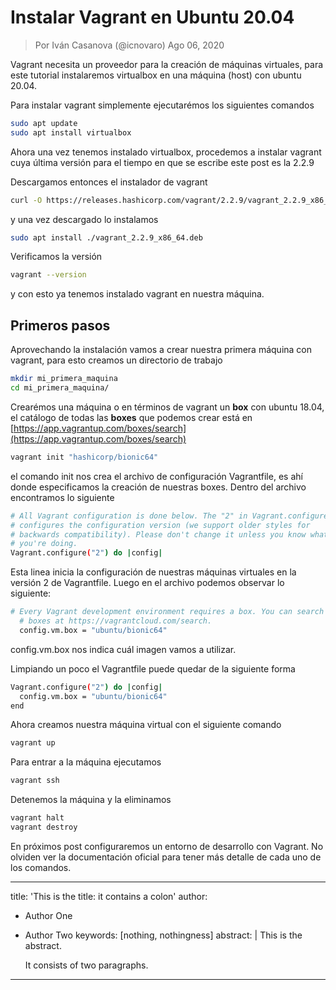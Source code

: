 
# Instalar Vagrant en Ubuntu 20.04
> Por Iván Casanova (@icnovaro) Ago 06, 2020

Vagrant necesita un proveedor para la creación de máquinas virtuales, para este tutorial instalaremos virtualbox en una máquina (host) con ubuntu 20.04.

Para instalar vagrant simplemente ejecutarémos los siguientes comandos

```bash
sudo apt update
sudo apt install virtualbox
```

Ahora una vez tenemos instalado virtualbox, procedemos a instalar vagrant cuya última versión para el tiempo en que se escribe este post es la 2.2.9

Descargamos entonces el instalador de vagrant

```bash
curl -O https://releases.hashicorp.com/vagrant/2.2.9/vagrant_2.2.9_x86_64.deb
```

y una vez descargado lo instalamos

```bash
sudo apt install ./vagrant_2.2.9_x86_64.deb
```

Verificamos la versión 

```bash
vagrant --version
```

y con esto ya tenemos instalado vagrant en nuestra máquina.

## Primeros pasos

Aprovechando la instalación vamos a crear nuestra primera máquina con vagrant, para esto creamos un directorio de trabajo

```bash
mkdir mi_primera_maquina
cd mi_primera_maquina/
```

Crearémos una máquina o en términos de vagrant un **box** con ubuntu 18.04, el catálogo de todas las **boxes** que podemos crear está en [https://app.vagrantup.com/boxes/search](https://app.vagrantup.com/boxes/search)

```bash
vagrant init "hashicorp/bionic64"
```

el comando init nos crea el archivo de configuración Vagrantfile, es ahí donde especificamos la creación de nuestras boxes. Dentro del archivo encontramos lo siguiente

```bash
# All Vagrant configuration is done below. The "2" in Vagrant.configure
# configures the configuration version (we support older styles for
# backwards compatibility). Please don't change it unless you know what
# you're doing.
Vagrant.configure("2") do |config|
```

Esta linea inicia la configuración de nuestras máquinas virtuales en la versión 2 de Vagrantfile. Luego en el archivo podemos observar lo siguiente:

```bash
# Every Vagrant development environment requires a box. You can search for
  # boxes at https://vagrantcloud.com/search.
  config.vm.box = "ubuntu/bionic64"
```

config.vm.box nos indica cuál imagen vamos a utilizar.

Limpiando un poco el Vagrantfile puede quedar de la siguiente forma

```bash
Vagrant.configure("2") do |config|
  config.vm.box = "ubuntu/bionic64"
end
```

Ahora creamos nuestra máquina virtual con el siguiente comando

```bash
vagrant up
```

Para entrar a la máquina ejecutamos

```bash
vagrant ssh
```

Detenemos la máquina y la eliminamos

```bash
vagrant halt
vagrant destroy
```

En próximos post configuraremos un entorno de desarrollo con Vagrant. No olviden ver la documentación oficial para tener más detalle de cada uno de los comandos.


---
title:  'This is the title: it contains a colon'
author:
- Author One
- Author Two
keywords: [nothing, nothingness]
abstract: |
  This is the abstract.

  It consists of two paragraphs.
---
